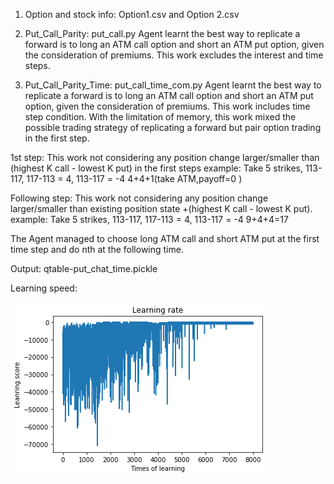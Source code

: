 1. Option and stock info: 
Option1.csv and Option 2.csv 


2. Put_Call_Parity: put_call.py
Agent learnt the best way to replicate a forward is to long an ATM call option and short an ATM put option, given the consideration of premiums. This work excludes the interest and time steps.

3. Put_Call_Parity_Time: put_call_time_com.py
Agent learnt the best way to replicate a forward is to long an ATM call option and short an ATM put option, given the consideration of premiums. This work includes time step condition. 
With the limitation of memory, this work mixed the possible trading strategy of replicating a forward but pair option trading in the first step. 

1st step:
This work not considering any position change larger/smaller than (highest K call - lowest K put) in the first steps
example: 
Take 5 strikes, 113-117, 117-113 = 4, 113-117 = -4
4+4+1(take ATM,payoff=0 )

Following step:
This work not considering any position change larger/smaller than existing position state +(highest K call - lowest K put).
example: 
Take 5 strikes, 113-117, 117-113 = 4, 113-117 = -4
9+4+4=17

The Agent managed to choose long ATM call and short ATM put at the first time step and do nth at the following time.

Output: qtable-put_chat_time.pickle

Learning speed: 

![](https://github.com/khorwei01/reinforcement/blob/master/image/put_call_time.png)
